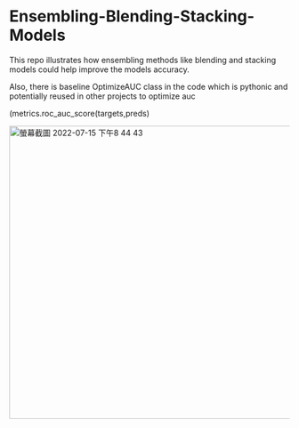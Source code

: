 # Ensembling-Blending-Stacking-Models

This repo illustrates how ensembling methods like blending and stacking models could help improve the models accuracy.

Also, there is baseline OptimizeAUC class in the code which is pythonic and potentially reused in other projects to optimize auc

(metrics.roc_auc_score(targets,preds)
 
 <img width="527" alt="螢幕截圖 2022-07-15 下午8 44 43" src="https://user-images.githubusercontent.com/56172862/179225497-732cc306-34ea-4325-884d-4957d0489540.png">
